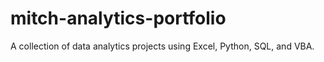 # mitch-analytics-portfolio
A collection of data analytics projects using Excel, Python, SQL, and VBA.
